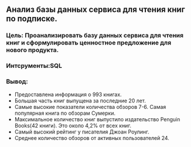 ## Анализ базы данных сервиса для чтения книг по подписке.

### Цель: Проанализировать базу данных сервиса для чтения книг и сформулировать ценностное предложение для нового продукта.

### Интсрументы:SQL

### Вывод:

- Предоставлена информация о 993 книгах.
- Большая часть книг выпущена за последние 20 лет.
- Самые высокие показатели количества обзоров 7-6. Самая популярная книга по обзорам Сумерки.
- Максимальное количество книг выпустило издательство Penguin Books(42 книги). Это около 4,2% от всех книг.
- Самый высокий рейтинг у писателия Джоан Роулинг.
- Среднее количество обзоров от активных пользователей 24.
